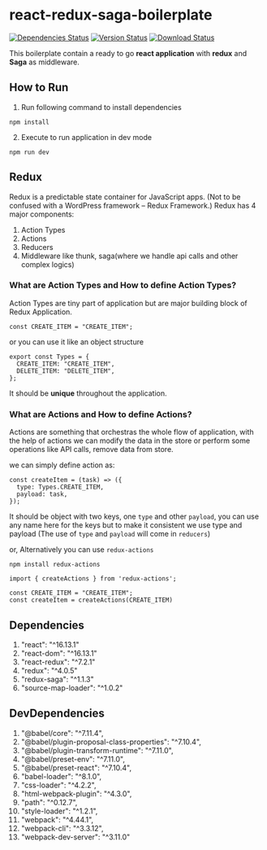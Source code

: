 # react-redux-saga-boilerplate

[![Dependencies Status](https://david-dm.org/manishaggarwalm/react-redux-saga-boilerplate.svg)](https://www.npmjs.com/package/react-redux-saga-boilerplate)
[![Version Status](https://badge.fury.io/js/react-redux-saga-boilerplate.svg)](https://www.npmjs.com/package/react-redux-saga-boilerplate)
[![Download Status](https://img.shields.io/npm/dt/react-redux-saga-boilerplate.svg)](https://www.npmjs.com/package/react-redux-saga-boilerplate)

This boilerplate contain a ready to go **react application** with **redux** and **Saga** as middleware.

## How to Run

1. Run following command to install dependencies

```
npm install
```

2. Execute to run application in dev mode

```
npm run dev
```

## Redux

Redux is a predictable state container for JavaScript apps. (Not to be confused with a WordPress framework – Redux Framework.)
Redux has 4 major components:

1. Action Types
2. Actions
3. Reducers
4. Middleware like thunk, saga(where we handle api calls and other complex logics)

### What are Action Types and How to define Action Types?

Action Types are tiny part of application but are major building block of Redux Application.

```
const CREATE_ITEM = "CREATE_ITEM";
```

or you can use it like an object structure

```
export const Types = {
  CREATE_ITEM: "CREATE_ITEM",
  DELETE_ITEM: "DELETE_ITEM",
};
```

It should be **unique** throughout the application.

### What are Actions and How to define Actions?

Actions are something that orchestras the whole flow of application, with the help of actions we can modify the data in the store or perform some operations like API calls, remove data from store.

we can simply define action as:

```
const createItem = (task) => ({
  type: Types.CREATE_ITEM,
  payload: task,
});
```

It should be object with two keys, one `type` and other `payload`, you can use any name here for the keys but to make it consistent we use type and payload (The use of `type` and `payload` will come in `reducers`)

or, Alternatively you can use `redux-actions`

```
npm install redux-actions
```

```
import { createActions } from 'redux-actions';

const CREATE_ITEM = "CREATE_ITEM";
const createItem = createActions(CREATE_ITEM)

```

## Dependencies

1. "react": "^16.13.1"
2. "react-dom": "^16.13.1"
3. "react-redux": "^7.2.1"
4. "redux": "^4.0.5"
5. "redux-saga": "^1.1.3"
6. "source-map-loader": "^1.0.2"

## DevDependencies

1. "@babel/core": "^7.11.4",
2. "@babel/plugin-proposal-class-properties": "^7.10.4",
3. "@babel/plugin-transform-runtime": "^7.11.0",
4. "@babel/preset-env": "^7.11.0",
5. "@babel/preset-react": "^7.10.4",
6. "babel-loader": "^8.1.0",
7. "css-loader": "^4.2.2",
8. "html-webpack-plugin": "^4.3.0",
9. "path": "^0.12.7",
10. "style-loader": "^1.2.1",
11. "webpack": "^4.44.1",
12. "webpack-cli": "^3.3.12",
13. "webpack-dev-server": "^3.11.0"
